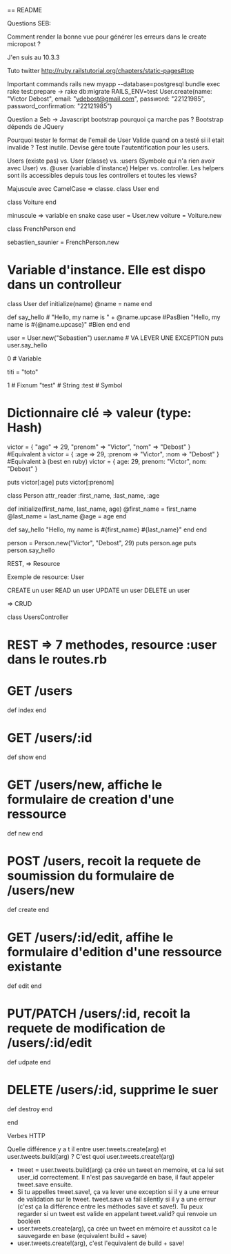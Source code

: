 == README

Questions SEB:

Comment render la bonne vue pour générer les erreurs dans le create micropost ?

J'en suis au 10.3.3


Tuto twitter http://ruby.railstutorial.org/chapters/static-pages#top

Important commands
  rails new myapp --database=postgresql
  bundle exec rake test:prepare -> rake db:migrate RAILS_ENV=test
  User.create(name: "Victor Debost", email: "vdebost@gmail.com", password: "22121985", password_confirmation: "22121985")



Question a Seb ->
Javascript bootstrap pourquoi ça marche pas ? Bootstrap dépends de JQuery

Pourquoi tester le format de l'email de User Valide quand on a testé si il etait invalide ? Test inutile. Devise gère toute l'autentification pour les users.

Users (existe pas) vs. User (classe) vs. :users (Symbole qui n'a rien avoir avec User) vs. @user  (variable d'instance)
Helper vs. controller. Les helpers sont ils accessibles depuis tous les controllers et toutes les views?



Majuscule avec CamelCase => classe.
class User
end

class Voiture
end

minuscule => variable en snake case
user    = User.new
voiture = Voiture.new


class FrenchPerson
end

sebastien_saunier = FrenchPerson.new


# Variable d'instance. Elle est dispo dans un controlleur
class User
  def initialize(name)
    @name = name
  end

  def say_hello
    # "Hello, my name is " + @name.upcase #PasBien
    "Hello, my name is #{@name.upcase}" #Bien
  end
end

user = User.new("Sebastien")
user.name  # VA LEVER UNE EXCEPTION
puts user.say_hello

0  # Variable

titi = "toto"

1  # Fixnum
"test"  # String
:test   # Symbol


# Dictionnaire clé => valeur  (type: Hash)
victor = {
  "age" => 29,
  "prenom" => "Victor",
  "nom" => "Debost"
}
#Equivalent à
victor = {
  :age => 29,
  :prenom => "Victor",
  :nom => "Debost"
}
#Equivalent à (best en ruby)
victor = {
  age: 29,
  prenom: "Victor",
  nom: "Debost"
}


puts victor[:age]
puts victor[:prenom]

class Person
  attr_reader :first_name, :last_name, :age

  def initialize(first_name, last_name, age)
    @first_name = first_name
    @last_name = last_name
    @age = age
  end

  def say_hello
    "Hello, my name is #{first_name} #{last_name}"
  end
end


person = Person.new("Victor", "Debost", 29)
puts person.age
puts person.say_hello






REST, => Resource

Exemple de resource: User

CREATE un user
READ   un user
UPDATE un user
DELETE un user

=> CRUD

class UsersController
  # REST => 7 methodes, resource :user dans le routes.rb

  # GET /users
  def index
  end

  # GET /users/:id
  def show
  end

  # GET /users/new, affiche le formulaire de creation d'une ressource
  def new
  end

  # POST /users, recoit la requete de soumission du formulaire de /users/new
  def create
  end

  # GET /users/:id/edit, affihe le formulaire d'edition d'une ressource existante
  def edit
  end

  # PUT/PATCH /users/:id, recoit la requete de modification de /users/:id/edit
  def udpate
  end

  # DELETE /users/:id, supprime le suer
  def destroy
  end

end


Verbes HTTP


Quelle différence y a t il entre user.tweets.create(arg) et user.tweets.build(arg) ? C'est quoi user.tweets.create!(arg)
- tweet = user.tweets.build(arg) ça crée un tweet en memoire, et ca lui set user_id correctement. Il n'est pas sauvegardé en base, il faut appeler tweet.save ensuite.
- Si tu appelles tweet.save!, ça va lever une exception si il y a une erreur de validation sur le tweet. tweet.save va fail silently si il y a une erreur (c'est ça la différence entre les méthodes save et save!). Tu peux regarder si un tweet est valide en appelant tweet.valid? qui renvoie un booléen
- user.tweets.create(arg), ça crée un tweet en mémoire et aussitot ca le sauvegarde en base (equivalent build + save)
- user.tweets.create!(arg), c'est l'equivalent de build + save!